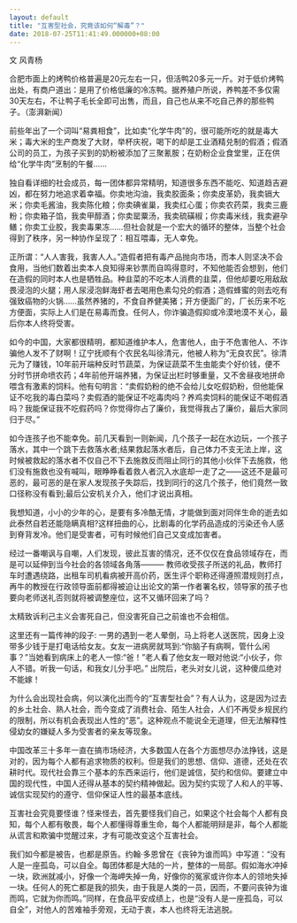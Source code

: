 ```yaml
---
layout: default
title: "互害型社会，究竟该如何“解毒”？"
date: 2018-07-25T11:41:49.000000+08:00
---
```


文 风青杨


合肥市面上的烤鸭价格普遍是20元左右一只，但活鸭20多元一斤。对于低价烤鸭出处，有商户道出：是用了价格低廉的冷冻鸭。据养殖户所说，养鸭差不多仅需30天左右，不让鸭子毛长全即可出售，而且，自己也从来不吃自己养的那些鸭子。（澎湃新闻）


前些年出了一个词叫“易粪相食”，比如卖“化学牛肉”的，很可能所吃的就是毒大米；毒大米的生产商发了大财，举杯庆祝，喝下的却是工业酒精兑制的假酒；假酒公司的员工，为孩子买到的奶粉被添加了三聚氰胺；在奶粉企业食堂里，正在供给“化学牛肉”烹制的午餐……


独自看详细的社会成员，每一团体都异常精明，知道很多东西不能吃、知道趋吉避凶，都在努力地追求着幸福。你卖地沟油，我卖胶面条；你卖皮革奶，我卖镉大米；你卖毛酱油，我卖陈化粮；你卖碘雀巢，我卖红心蛋；你卖农药菜，我卖三鹿粉；你卖箱子馅，我卖甲醇酒；你卖罂粟汤，我卖硫磺椒；你卖毒米线，我卖避孕鳝；你卖工业胶，我卖毒果冻……但社会就是一个宏大的循环的整体，当整个社会得到了秩序，另一种协作呈现了：相互喂毒，无人幸免。


正所谓：“人人害我，我害人人。”造假者把有毒产品抛向市场，而本人则坚决不会食用，当他们数着出卖本人良知得来钞票而自鸣得意时，不知他能否会想到，他们在造假的同时本人也是牺牲品。种韭菜的不吃本人消费的韭菜，但他却要吃用敌敌畏浸泡的火腿；用人尿浸泡鲜海虾者去喝用色素勾兑的假酒；造假蜂蜜的则去吃有强致癌物的火锅……虽然养猪的，不食自养健美猪；开方便面厂的，厂长历来不吃方便面，实际上人们是在易毒而食。任何人，你诈骗造假抑或冷漠地漠不关心，最后你本人终将受害。


如今的中国，大家都很精明，都知道维护本人，危害他人，由于不危害他人、不诈骗他人发不了财啊！辽宁抚顺有个农民名叫徐清元，他被人称为“无良农民”。徐清元为了赚钱，10年前开端种反时节蔬菜，为保证蔬菜不生虫能卖个好价钱，便不分时节拼命喷农药；4年前他开端养猪，为保证出栏时够重量，又不舍昼夜地拼命喂含有激素的饲料。他有句明言：“卖假奶粉的绝不会给儿女吃假奶粉，但他能保证不吃我的毒白菜吗？卖假酒的能保证不吃毒肉吗？养鸡卖饲料的能保证不喝假酒吗？我能保证我不吃假药吗？你觉得你占了廉价，我觉得我占了廉价，最后大家同归于尽。”


如今连孩子也不能幸免。前几天看到一则新闻，几个孩子一起在水边玩，一个孩子落水，其中一个跳下去救落水者;结果救起落水者后，自己体力不支无法上岸，这时候被救起的落水者不仅自己不下去施救反而阻止同行的其他小伙伴下去施救，他们没有施救也没有喊叫，眼睁睁看着救人者沉入水底却一走了之——这还不是最可恶的，最可恶的是在家人发现孩子失踪后，找到同行的这几个孩子，他们竟然一致口径称没有看到;最后公安机关介入，他们才说出真相。


我想知道，小小的少年的心，是要有多冷酷无情，才能做到面对同伴生命的逝去如此泰然自若还能隐瞒真相?这样扭曲的心，比剧毒的化学药品造成的污染还令人感到脊背发冷。他们是受害者，可有时候他们自己又变成加害者。


经过一番嘲讽与自嘲，人们发现，彼此互害的情况，还不仅仅在食品领域存在，而是可以延伸到当今社会的各领域各角落——— 教师收受孩子所送的礼品，教师打车时遭遇绕路，出租车司机看病被开高价药，医生评个职称还得遵照潜规则打点，再牛的教授在行政领导面前都得被迫让出论文的第一作者署名权，领导家的孩子也要向老师送礼否则就将被调整座位，这不又循环回来了吗？


太精致诉利己主义会害死自己，但没害死自己之前谁也不会相信。


这里还有一篇传神的段子: 一男的遇到一老人晕倒，马上将老人送医院，因身上没带多少钱于是打电话给女友。女友一进病房就骂到:“你脑子有病啊，管什么闲事？”当她看到病床上的老人一惊:“爸！”老人看了他女友一眼对他说:“小伙子，你人不错。听我一句话，和我女儿分手吧。” 出院后，老头对女儿说，这种傻瓜绝对不能嫁！


为什么会出现社会病，何以演化出而今的“互害型社会”？有人认为，这是因为过去的乡土社会、熟人社会，而今变成了消费社会、陌生人社会，人们不再受乡规民约的限制，所以有机会表现出人性的“恶”。这种观点不能说全无道理，但无法解释性侵幼女的嫌疑人多为受害者的亲友等现象。


中国改革三十多年一直在搞市场经济，大多数国人在各个方面想尽办法挣钱，这是对的，因为每个人都有追求物质的权利。但是我们的思想、信仰、道德，还处在农耕时代。现代社会靠三个基本的东西来运行，他们是诚信，契约和信仰。要建立中国的现代性，中国人还得从基本的契约精神做起。因为契约实现了人和人的平等、诚信实现契约的遵守、信仰保证人性的最基本底线。


互害社会究竟要怪谁？怪来怪去，首先要怪我们自己，如果这个社会每个人都有良知，每个人都有敬畏，每个人都懂得尊重生命，每个人都能明辩是非，每个人都能从谎言和欺骗中觉醒过来，才有可能改变这个互害社会。


我们如今都是被告，也都是原告。约翰·多恩曾在《丧钟为谁而鸣》中写道：“没有人是一座孤岛，可以自全。每团体都是大陆的一片，整体的一局部。假如海水冲掉一块，欧洲就减小，好像一个海岬失掉一角，好像你的冤家或许你本人的领地失掉一块。任何人的死亡都是我的损失，由于我是人类的一员，因而，不要问丧钟为谁而鸣，它就为你而鸣。”同样，在食品平安成绩上，也是“没有人是一座孤岛，可以自全”，对他人的苦难袖手旁观，无动于衷，本人也终将无法逃脱。

